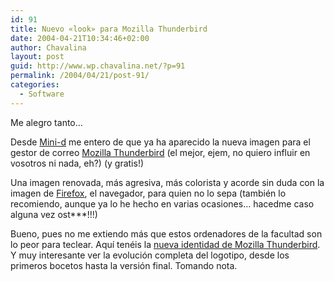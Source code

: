 ```yaml
---
id: 91
title: Nuevo «look» para Mozilla Thunderbird
date: 2004-04-21T10:34:46+02:00
author: Chavalina
layout: post
guid: http://www.wp.chavalina.net/?p=91
permalink: /2004/04/21/post-91/
categories:
  - Software
---
```

Me alegro tanto&#8230;

Desde <a href=http://www.minid.net/archivos/categorias/mozilla\_thunderbird/nueva\_identidad\_del\_mozilla\_thunderbird.php target="\_blank">Mini-d</a> me entero de que ya ha aparecido la nueva imagen para el gestor de correo <a href=http://www.mozilla.org/products/thunderbird/ target="_blank">Mozilla Thunderbird</a> (el mejor, ejem, no quiero influir en vosotros ni nada, eh?) (y gratis!)

Una imagen renovada, m&aacute;s agresiva, m&aacute;s colorista y acorde sin duda con la imagen de <a href=http://www.mozilla.org/products/firefox/ target="_blank">Firefox</a>, el navegador, para quien no lo sepa (tambi&eacute;n lo recomiendo, aunque ya lo he hecho en varias ocasiones&#8230; hacedme caso alguna vez ost\***!!!)

Bueno, pues no me extiendo m&aacute;s que estos ordenadores de la facultad son lo peor para teclear. Aqu&iacute; ten&eacute;is la <a href=http://www.hicksdesign.co.uk/journal/2004/04/thunderbird/ target="_blank">nueva identidad de Mozilla Thunderbird</a>. Y muy interesante ver la evoluci&oacute;n completa del logotipo, desde los primeros bocetos hasta la versi&oacute;n final. Tomando nota.